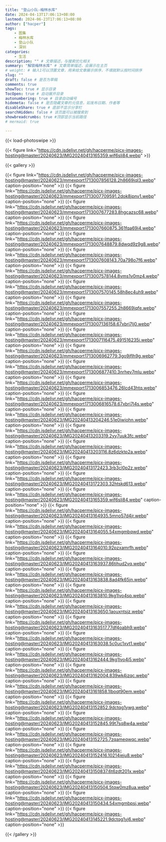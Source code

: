 ```yaml
---
title: "登山小队-梅林水库"
date: 2024-04-13T17:06:13+08:00
lastmod: 2024-06-23T17:06:13+08:00
author: ["hacper"]
tags:
    - 图集
    - 梅林水库
    - 登山小队
    - 深圳
categories:
    - 生活
description: "" # 文章描述，与搜索优化相关
summary: "解锁梅林水库" # 文章简单描述，会展示在主页
# weight: # 输入1可以顶置文章，用来给文章展示排序，不填就默认按时间排序
slug: ""
draft: false # 是否为草稿
comments: true
showToc: true # 显示目录
TocOpen: true # 自动展开目录
autonumbering: true # 目录自动编号
hidemeta: false # 是否隐藏文章的元信息，如发布日期、作者等
disableShare: true # 底部不显示分享栏
searchHidden: false # 该页面可以被搜索到
showbreadcrumbs: true #顶部显示当前路径
# mermaid: true

---
```


{{< load-photoswipe >}}

{{< figure link="https://cdn.jsdelivr.net/gh/hacperme/picx-images-hosting@master/20240623/IMG20240413165359.wif6sli84.webp" >}}

{{< gallery >}}

{{< figure link="https://cdn.jsdelivr.net/gh/hacperme/picx-images-hosting@master/20240623/mmexport1713007856128.2h8669iql3.webp" caption-position="none" >}}
{{< figure link="https://cdn.jsdelivr.net/gh/hacperme/picx-images-hosting@master/20240623/mmexport1713007709591.2dok8jpnv1.webp" caption-position="none" >}}
{{< figure link="https://cdn.jsdelivr.net/gh/hacperme/picx-images-hosting@master/20240623/mmexport1713007677283.8hgcazsc68.webp" caption-position="none" >}}
{{< figure link="https://cdn.jsdelivr.net/gh/hacperme/picx-images-hosting@master/20240623/mmexport1713007660875.361fqa69i4.webp" caption-position="none" >}}
{{< figure link="https://cdn.jsdelivr.net/gh/hacperme/picx-images-hosting@master/20240623/mmexport1713007648879.8dwqd9z9g8.webp" caption-position="none" >}}
{{< figure link="https://cdn.jsdelivr.net/gh/hacperme/picx-images-hosting@master/20240623/mmexport1713007608143.70a798o7f6.webp" caption-position="none" >}}
{{< figure link="https://cdn.jsdelivr.net/gh/hacperme/picx-images-hosting@master/20240623/mmexport1713007578144.8vms1v0mz4.webp" caption-position="none" >}}
{{< figure link="https://cdn.jsdelivr.net/gh/hacperme/picx-images-hosting@master/20240623/mmexport1713007570145.58h8ec4uh9.webp" caption-position="none" >}}
{{< figure link="https://cdn.jsdelivr.net/gh/hacperme/picx-images-hosting@master/20240623/mmexport1713007557255.2h8669iqfe.webp" caption-position="none" >}}
{{< figure link="https://cdn.jsdelivr.net/gh/hacperme/picx-images-hosting@master/20240623/mmexport1713007136158.67xbri7lj0.webp" caption-position="none" >}}
{{< figure link="https://cdn.jsdelivr.net/gh/hacperme/picx-images-hosting@master/20240623/mmexport1713007116475.491516235i.webp" caption-position="none" >}}
{{< figure link="https://cdn.jsdelivr.net/gh/hacperme/picx-images-hosting@master/20240623/mmexport1713006962779.3go9jflh9g.webp" caption-position="none" >}}
{{< figure link="https://cdn.jsdelivr.net/gh/hacperme/picx-images-hosting@master/20240623/mmexport1713006877410.3nrhev7mlu.webp" caption-position="none" >}}
{{< figure link="https://cdn.jsdelivr.net/gh/hacperme/picx-images-hosting@master/20240623/mmexport1713006853476.26lcd43htq.webp" caption-position="none" >}}
{{< figure link="https://cdn.jsdelivr.net/gh/hacperme/picx-images-hosting@master/20240623/mmexport1713006816578.67xbri7l4s.webp" caption-position="none" >}}
{{< figure link="https://cdn.jsdelivr.net/gh/hacperme/picx-images-hosting@master/20240623/IMG20240413204246.51e0iwiohn.webp" caption-position="none" >}}
{{< figure link="https://cdn.jsdelivr.net/gh/hacperme/picx-images-hosting@master/20240623/IMG20240413203319.2yy7uuk3fc.webp" caption-position="none" >}}
{{< figure link="https://cdn.jsdelivr.net/gh/hacperme/picx-images-hosting@master/20240623/IMG20240413203116.8z6dzktp2a.webp" caption-position="none" >}}
{{< figure link="https://cdn.jsdelivr.net/gh/hacperme/picx-images-hosting@master/20240623/IMG20240413172423.3rb3cl0p2z.webp" caption-position="none" >}}
{{< figure link="https://cdn.jsdelivr.net/gh/hacperme/picx-images-hosting@master/20240623/IMG20240413172303.32htskd613.webp" caption-position="none" >}}
{{< figure link="https://cdn.jsdelivr.net/gh/hacperme/picx-images-hosting@master/20240623/IMG20240413165359.wif6sli84.webp" caption-position="none" >}}
{{< figure link="https://cdn.jsdelivr.net/gh/hacperme/picx-images-hosting@master/20240623/IMG20240413164935.5mno57d4jr.webp" caption-position="none" >}}
{{< figure link="https://cdn.jsdelivr.net/gh/hacperme/picx-images-hosting@master/20240623/IMG20240413164055.54xmgmbqwd.webp" caption-position="none" >}}
{{< figure link="https://cdn.jsdelivr.net/gh/hacperme/picx-images-hosting@master/20240623/IMG20240413164010.92pzxamrfh.webp" caption-position="none" >}}
{{< figure link="https://cdn.jsdelivr.net/gh/hacperme/picx-images-hosting@master/20240623/IMG20240413163937.86tihud2vq.webp" caption-position="none" >}}
{{< figure link="https://cdn.jsdelivr.net/gh/hacperme/picx-images-hosting@master/20240623/IMG20240413163838.8ad4fk65jn.webp" caption-position="none" >}}
{{< figure link="https://cdn.jsdelivr.net/gh/hacperme/picx-images-hosting@master/20240623/IMG20240413163810.9kg1lvo4sp.webp" caption-position="none" >}}
{{< figure link="https://cdn.jsdelivr.net/gh/hacperme/picx-images-hosting@master/20240623/IMG20240413163650.1aouxntsjz.webp" caption-position="none" >}}
{{< figure link="https://cdn.jsdelivr.net/gh/hacperme/picx-images-hosting@master/20240623/IMG20240413163517.77df4oabh9.webp" caption-position="none" >}}
{{< figure link="https://cdn.jsdelivr.net/gh/hacperme/picx-images-hosting@master/20240623/IMG20240413163038.5c0uc1xvt1.webp" caption-position="none" >}}
{{< figure link="https://cdn.jsdelivr.net/gh/hacperme/picx-images-hosting@master/20240623/IMG20240413162444.9kg1lvo4j5.webp" caption-position="none" >}}
{{< figure link="https://cdn.jsdelivr.net/gh/hacperme/picx-images-hosting@master/20240623/IMG20240413162004.839wk4jzqc.webp" caption-position="none" >}}
{{< figure link="https://cdn.jsdelivr.net/gh/hacperme/picx-images-hosting@master/20240623/IMG20240413161858.1lboqt90em.webp" caption-position="none" >}}
{{< figure link="https://cdn.jsdelivr.net/gh/hacperme/picx-images-hosting@master/20240623/IMG20240413152852.9dctqg1ywg.webp" caption-position="none" >}}
{{< figure link="https://cdn.jsdelivr.net/gh/hacperme/picx-images-hosting@master/20240623/IMG20240413152845.99t7sq8w4a.webp" caption-position="none" >}}
{{< figure link="https://cdn.jsdelivr.net/gh/hacperme/picx-images-hosting@master/20240623/IMG20240413152725.7zqameqwqc.webp" caption-position="none" >}}
{{< figure link="https://cdn.jsdelivr.net/gh/hacperme/picx-images-hosting@master/20240623/IMG20240413152416.10214ieju8.webp" caption-position="none" >}}
{{< figure link="https://cdn.jsdelivr.net/gh/hacperme/picx-images-hosting@master/20240623/IMG20240413150837.6t6zdt201x.webp" caption-position="none" >}}
{{< figure link="https://cdn.jsdelivr.net/gh/hacperme/picx-images-hosting@master/20240623/IMG20240413150504.5tqw0mz8ua.webp" caption-position="none" >}}
{{< figure link="https://cdn.jsdelivr.net/gh/hacperme/picx-images-hosting@master/20240623/IMG20240413150434.54xmgmbpsj.webp" caption-position="none" >}}
{{< figure link="https://cdn.jsdelivr.net/gh/hacperme/picx-images-hosting@master/20240623/IMG20240413145221.9dctqg1yj6.webp" caption-position="none" >}}

{{< /gallery >}}